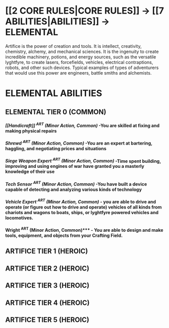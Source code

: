 # [[2 CORE RULES|CORE RULES]] -> [[7 ABILITIES|ABILITIES]] -> ELEMENTAL

Artifice is the power of creation and tools. It is intellect, creativity, chemistry, alchemy, and mechanical sciences. It is the ingenuity to create incredible machinery, potions, and energy sources, such as the versatile lyghtfyre, to create lasers, forcefields, vehicles, electrical contraptions, robots, and other such devices. Typical examples of types of adventurers that would use this power are engineers, battle smiths and alchemists.

# ELEMENTAL ABILITIES

## ELEMENTAL TIER 0 (COMMON)

#### ***[[Handicraft]] <sup>ART</sup> (Minor Action, Common)*** -You are skilled at fixing and making physical repairs

#### ***Shrewd <sup>ART</sup> (Minor Action, Common)*** -You are an expert at bartering, haggling, and negotiating prices and situations

#### ***Siege Weapon Expert <sup>ART</sup> (Minor Action, Common)*** -Time spent building, improving and using engines of war have granted you a masterly knowledge of their use

#### ***Tech Sensor <sup>ART</sup> (Minor Action, Common)*** -You have built a device capable of detecting and analyzing various kinds of technology

#### ***Vehicle Expert <sup>ART</sup> (Minor Action, Common)*** - you are able to drive and operate (or figure out how to drive and operate) vehicles of all kinds from chariots and wagons to boats, ships, or lyghtfyre powered vehicles and locomotives.


#### Wright <sup>ART</sup> (Minor Action, Common)*** - You are able to design and make tools, equipment, and objects from your Crafting Field.

## ARTIFICE TIER 1 (HEROIC)


## ARTIFICE TIER 2 (HEROIC)


## ARTIFICE TIER 3 (HEROIC)


## ARTIFICE TIER 4 (HEROIC)


## ARTIFICE TIER 5 (HEROIC)


